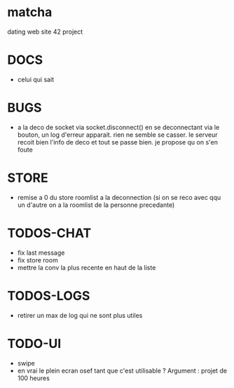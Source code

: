 # matcha
dating web site 42 project 

# DOCS

- celui qui sait

# BUGS

- a la deco de socket via socket.disconnect() en se deconnectant via le bouton, un log d'erreur apparait. rien ne semble se casser. le serveur recoit bien l'info de deco et tout se passe bien.
je propose qu on s'en foute

# STORE

- remise a 0 du store roomlist a la deconnection (si on se reco avec qqu un d'autre on a la roomlist de la personne precedante)

# TODOS-CHAT

- fix last message
- fix store room
- mettre la conv la plus recente en haut de la liste


# TODOS-LOGS

- retirer un max de log qui ne sont plus utiles

# TODO-UI

- swipe
- en vrai le plein ecran osef tant que c'est utilisable ? Argument : projet de 100 heures

